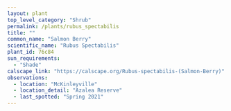```yaml
---
layout: plant                                                              
top_level_category: "Shrub"
permalink: /plants/rubus_spectabilis
title: ""
common_name: "Salmon Berry"
scientific_name: "Rubus Spectabilis"
plant_id: 76c84
sun_requirements:
  - "Shade"
calscape_link: "https://calscape.org/Rubus-spectabilis-(Salmon-Berry)"
observations: 
  - location: "McKinleyville"
  - location_detail: "Azalea Reserve"
  - last_spotted: "Spring 2021"
---
```


